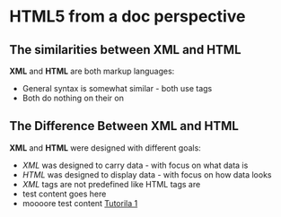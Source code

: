 # HTML5 from a doc perspective

## The similarities between XML and HTML
__XML__ and __HTML__ are both markup languages:

* General syntax is somewhat similar - both use tags
* Both do nothing on their on

## The Difference Between XML and HTML
__XML__ and __HTML__ were designed with different goals:

* _XML_ was designed to carry data - with focus on what data is
* _HTML_ was designed to display data - with focus on how data looks
* _XML_ tags are not predefined like HTML tags are
* test content goes here
* moooore test content
[Tutorila 1](old_index.md)

